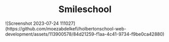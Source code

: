 <h1 align="center">Smileschool</h1>
![Screenshot 2023-07-24 111027](https://github.com/moezabdelkefi/holbertonschool-web-development/assets/113900578/84d21259-f1aa-4c41-9734-f9be0ca42880)



